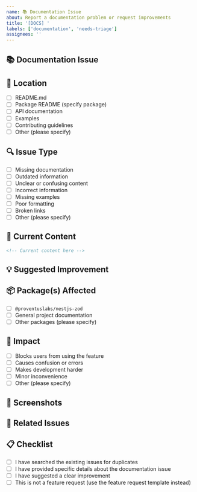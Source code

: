 ```yaml
---
name: 📚 Documentation Issue
about: Report a documentation problem or request improvements
title: '[DOCS] '
labels: ['documentation', 'needs-triage']
assignees: ''
---
```


## 📚 Documentation Issue

<!-- A clear and concise description of the documentation problem or improvement needed -->

## 📍 Location

<!-- Where is the documentation issue located? -->

- [ ] README.md
- [ ] Package README (specify package)
- [ ] API documentation
- [ ] Examples
- [ ] Contributing guidelines
- [ ] Other (please specify)

## 🔍 Issue Type

<!-- What type of documentation issue is this? -->

- [ ] Missing documentation
- [ ] Outdated information
- [ ] Unclear or confusing content
- [ ] Incorrect information
- [ ] Missing examples
- [ ] Poor formatting
- [ ] Broken links
- [ ] Other (please specify)

## 📝 Current Content

<!-- If applicable, paste the current problematic content -->

```markdown
<!-- Current content here -->
```

## 💡 Suggested Improvement

<!-- Describe what the documentation should say or how it should be improved -->

## 📦 Package(s) Affected

<!-- Which package(s) does this documentation issue affect? -->

- [ ] `@proventuslabs/nestjs-zod`
- [ ] General project documentation
- [ ] Other packages (please specify)

## 🎯 Impact

<!-- How does this documentation issue affect users? -->

- [ ] Blocks users from using the feature
- [ ] Causes confusion or errors
- [ ] Makes development harder
- [ ] Minor inconvenience
- [ ] Other (please specify)

## 📸 Screenshots

<!-- If applicable, add screenshots to help explain the issue -->

## 🔗 Related Issues

<!-- Link to any related issues -->

## 📋 Checklist

- [ ] I have searched the existing issues for duplicates
- [ ] I have provided specific details about the documentation issue
- [ ] I have suggested a clear improvement
- [ ] This is not a feature request (use the feature request template instead) 
